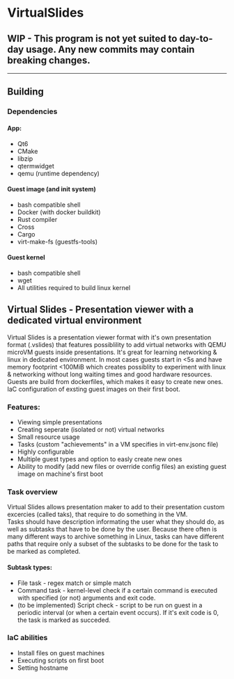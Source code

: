 # VirtualSlides

## WIP - This program is not yet suited to day-to-day usage. Any new commits may contain breaking changes.

---

## Building

### Dependencies
#### App:
 - Qt6
 - CMake
 - libzip
 - qtermwidget
 - qemu (runtime dependency)
#### Guest image (and init system)
 - bash compatible shell
 - Docker (with docker buildkit)
 - Rust compiler
 - Cross
 - Cargo
 - virt-make-fs (guestfs-tools)
#### Guest kernel
 - bash compatible shell
 - wget
 - All utilities required to build linux kernel


## Virtual Slides - Presentation viewer with a dedicated virtual environment
Virtual Slides is a presentation viewer format with it's own presentation format (.vslides)
that features possiblility to add virtual networks with QEMU microVM guests inside presentations.
It's great for learning networking & linux in dedicated environment. 
In most cases guests start in <5s and have memory footprint <100MiB which creates possiblity to experiment with linux & networking without long waiting times and good hardware resources.
Guests are build from dockerfiles, which makes it easy to create new ones.
IaC configuration of exsting guest images on their first boot.
### Features:
 - Viewing simple presentations
 - Creating seperate (isolated or not) virtual networks
 - Small resource usage
 - Tasks (custom "achievements" in a VM specifies in virt-env.jsonc file)
 - Highly configurable
 - Multiple guest types and option to easly create new ones
 - Ability to modify (add new files or override config files) an existing guest image on machine's first boot

### Task overview
Virtual Slides allows presentation maker to add to their presentation custom excercies (called taks), that require to do something in the VM.  
Tasks should have description informating the user what they should do, as well as subtasks that have to be done by the user.
Because there often is many different ways to archive something in Linux, tasks can have different paths that require only a subset of the subtasks to be done for the task to be marked as completed.

#### Subtask types:
 - File task - regex match or simple match
 - Command task - kernel-level check if a certain command is executed with specified (or not) arguments and exit code.
 - (to be implemented) Script check - script to be run on guest in a periodic interval (or when a certain event occurs). If it's exit code is 0, the task is marked as succeded.

### IaC abilities 
 - Install files on guest machines
 - Executing scripts on first boot
 - Setting hostname